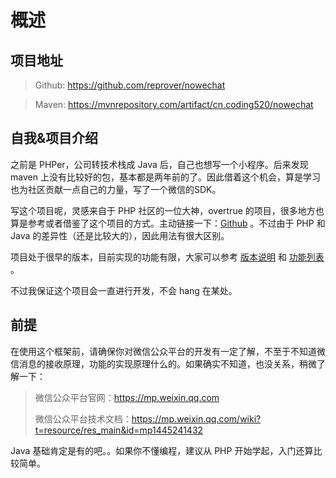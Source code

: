 # 概述

## 项目地址
> Github: https://github.com/reprover/nowechat

> Maven: https://mvnrepository.com/artifact/cn.coding520/nowechat

## 自我&项目介绍
之前是 PHPer，公司转技术栈成 Java 后，自己也想写一个小程序。后来发现  maven 上没有比较好的包，基本都是两年前的了。因此借着这个机会，算是学习也为社区贡献一点自己的力量，写了一个微信的SDK。

写这个项目呢，灵感来自于 PHP 社区的一位大神，overtrue 的项目，很多地方也算是参考或者借鉴了这个项目的方式。主动链接一下：[Github](https://github.com/overtrue/wechat) 。不过由于 PHP 和 Java 的差异性（还是比较大的），因此用法有很大区别。

项目处于很早的版本，目前实现的功能有限，大家可以参考 [版本说明](VERSION.md) 和 [功能列表](ABILITY.md) 。

不过我保证这个项目会一直进行开发，不会 hang 在某处。

## 前提
在使用这个框架前，请确保你对微信公众平台的开发有一定了解，不至于不知道微信消息的接收原理，功能的实现原理什么的。如果确实不知道，也没关系，稍微了解一下：

> 微信公众平台官网：https://mp.weixin.qq.com
> 
> 微信公众平台技术文档：https://mp.weixin.qq.com/wiki?t=resource/res_main&id=mp1445241432

Java 基础肯定是有的吧。。如果你不懂编程，建议从 PHP 开始学起，入门还算比较简单。

